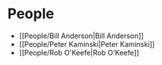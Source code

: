 # People

- [[People/Bill Anderson|Bill Anderson]]
- [[People/Peter Kaminski|Peter Kaminski]]
- [[People/Rob O'Keefe|Rob O'Keefe]]
